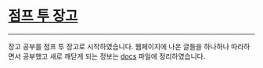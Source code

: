 # [점프 투 장고](https://wikidocs.net/book/4223)

---   

장고 공부를 점프 투 장고로 시작하였습니다.
웹페이지에 나온 글들을 하나하나 따라하면서 공부했고 새로 깨닫게 되는 정보는 
 <a href="/docs">docs</a> 파일에 정리하였습니다.
